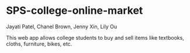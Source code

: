 # SPS-college-online-market

Jayati Patel, Chanel Brown, Jenny Xin, Lily Ou

This web app allows college students to buy and sell items like textbooks, cloths, furniture, bikes, etc. 
